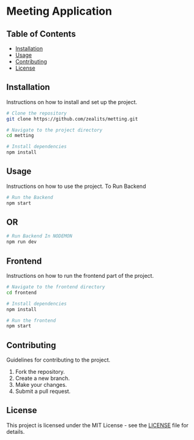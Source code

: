 # Meeting Application


## Table of Contents

- [Installation](#installation)
- [Usage](#usage)
- [Contributing](#contributing)
- [License](#license)

## Installation

Instructions on how to install and set up the project.

```bash
# Clone the repository
git clone https://github.com/zealits/metting.git

# Navigate to the project directory
cd metting

# Install dependencies
npm install
```

## Usage

Instructions on how to use the project.
To Run Backend
```bash
# Run the Backend
npm start
```
## OR


```bash
# Run Backend In NODEMON
npm run dev
```


## Frontend

Instructions on how to run the frontend part of the project.

```bash
# Navigate to the frontend directory
cd frontend

# Install dependencies
npm install

# Run the frontend
npm start
```

## Contributing

Guidelines for contributing to the project.

1. Fork the repository.
2. Create a new branch.
3. Make your changes.
4. Submit a pull request.

## License

This project is licensed under the MIT License - see the [LICENSE](LICENSE) file for details.